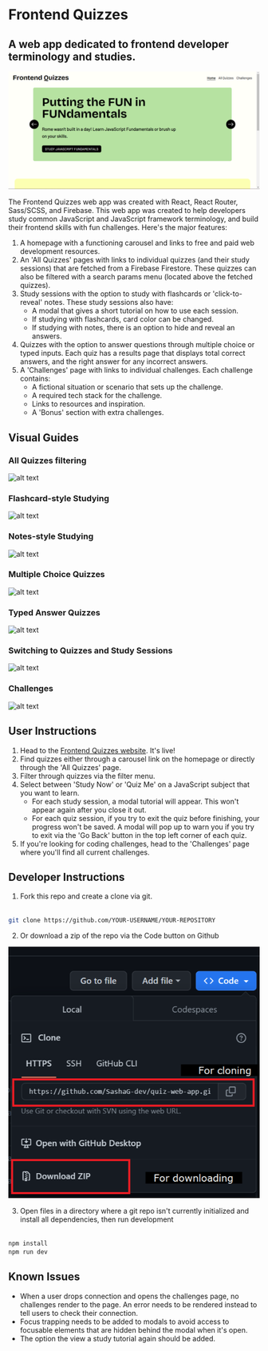 # Frontend Quizzes

## A web app dedicated to frontend developer terminology and studies.

![alt text][img]

[img]: https://github.com/SashaG-dev/quiz-web-app/blob/main/public/readme/homepage.png 'Image of the Frontend Quizzes homepage'

The Frontend Quizzes web app was created with React, React Router, Sass/SCSS, and Firebase. This web app was created to help developers study common JavaScript and JavaScript framework terminology, and build their frontend skills with fun challenges. Here's the major features:

1. A homepage with a functioning carousel and links to free and paid web development resources.
2. An 'All Quizzes' pages with links to individual quizzes (and their study sessions) that are fetched from a Firebase Firestore. These quizzes can also be filtered with a search params menu (located above the fetched quizzes).
3. Study sessions with the option to study with flashcards or 'click-to-reveal' notes. These study sessions also have:
   - A modal that gives a short tutorial on how to use each session.
   - If studying with flashcards, card color can be changed.
   - If studying with notes, there is an option to hide and reveal an answers.
4. Quizzes with the option to answer questions through multiple choice or typed inputs. Each quiz has a results page that displays total correct answers, and the right answer for any incorrect answers.
5. A 'Challenges' page with links to individual challenges. Each challenge contains:
   - A fictional situation or scenario that sets up the challenge.
   - A required tech stack for the challenge.
   - Links to resources and inspiration.
   - A 'Bonus' section with extra challenges.

## Visual Guides

### All Quizzes filtering

![alt text][gif-1]

[gif-1]: https://github.com/SashaG-dev/quiz-web-app/blob/main/public/readme/01-filtering.gif 'All Quizzes filtering functionality tutorial'

### Flashcard-style Studying

![alt text][gif-2]

[gif-2]: https://github.com/SashaG-dev/quiz-web-app/blob/main/public/readme/02-flashcards.gif 'Flashcard-style study session tutorial'

### Notes-style Studying

![alt text][gif-3]

[gif-3]: https://github.com/SashaG-dev/quiz-web-app/blob/main/public/readme/03-notes.gif 'Notes-style study session tutorial'

### Multiple Choice Quizzes

![alt text][gif-4]

[gif-4]: https://github.com/SashaG-dev/quiz-web-app/blob/main/public/readme/04-multiple-choice.gif 'Multiple-choice quiz tutorial'

### Typed Answer Quizzes

![alt text][gif-5]

[gif-5]: https://github.com/SashaG-dev/quiz-web-app/blob/main/public/readme/05-typed-answers.gif 'Typed answer quiz tutorial'

### Switching to Quizzes and Study Sessions

![alt text][gif-6]

[gif-6]: https://github.com/SashaG-dev/quiz-web-app/blob/main/public/readme/06-study-quiz.gif 'Switching between study sessions and quizzes tutorial'

### Challenges

![alt text][gif-7]

[gif-7]: https://github.com/SashaG-dev/quiz-web-app/blob/main/public/readme/07-challenges.gif 'User challenges page'

## User Instructions

1. Head to the [Frontend Quizzes website](https://frontend-quizzes-web-app.netlify.app). It's live!
2. Find quizzes either through a carousel link on the homepage or directly through the 'All Quizzes' page.
3. Filter through quizzes via the filter menu.
4. Select between 'Study Now' or 'Quiz Me' on a JavaScript subject that you want to learn.
   - For each study session, a modal tutorial will appear. This won't appear again after you close it out.
   - For each quiz session, if you try to exit the quiz before finishing, your progress won't be saved. A modal will pop up to warn you if you try to exit via the 'Go Back' button in the top left corner of each quiz.
5. If you're looking for coding challenges, head to the 'Challenges' page where you'll find all current challenges.

## Developer Instructions

1. Fork this repo and create a clone via git.

```bash

git clone https://github.com/YOUR-USERNAME/YOUR-REPOSITORY

```

2. Or download a zip of the repo via the Code button on Github

![alt text][img-2]

[img-2]: https://github.com/SashaG-dev/quiz-web-app/blob/main/public/readme/developer-instructions.png 'Developer instructions for cloning and downloading'

3. Open files in a directory where a git repo isn't currently initialized and install all dependencies, then run development

```bash

npm install
npm run dev

```

## Known Issues

- When a user drops connection and opens the challenges page, no challenges render to the page. An error needs to be rendered instead to tell users to check their connection.
- Focus trapping needs to be added to modals to avoid access to focusable elements that are hidden behind the modal when it's open.
- The option the view a study tutorial again should be added.
